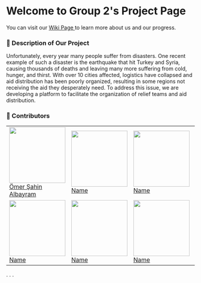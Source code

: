 # Welcome to Group 2's Project Page 
You can visit our <a href="https://github.com/bounswe/bounswe2023group2/wiki"> Wiki Page </a> to learn more about us and our progress.


### :paperclip: Description of Our Project
Unfortunately, every year many people suffer from disasters. One recent example of such a disaster is the earthquake that hit Turkey and Syria, causing thousands of deaths and leaving many more suffering from cold, hunger, and thirst. With over 10 cities affected, logistics have collapsed and aid distribution has been poorly organized, resulting in some regions not receiving the aid they desperately need. To address this issue, we are developing a platform to facilitate the organization of relief teams and aid distribution.

### :busts_in_silhouette: Contributors
<table>
  <tr>
    <td>
      <div>
        <a href="google.com"><img src="https://user-images.githubusercontent.com/94677441/224304915-8f3cc278-95a6-455b-8180-4b6ffd00f58b.png"
        width=150></a>
      </div>
      <a href="https://github.com/bounswe/bounswe2023group2/wiki/%C3%96mer-%C5%9Eahin-Albayram"> Ömer Şahin Albayram </a>
    </td>
     <td>
      <div>
        <a href="google.com"><img src="" width=150></a>
      </div>
      <a href="google.com"> Name </a>
    </td>
     <td>
      <div>
        <a href="google.com"><img src="" width=150></a>
      </div>
      <a href="google.com"> Name </a>
    </td>    
     <td>
      <div>
        <a href="google.com"><img src="" width=150></a>
      </div>
      <a href="google.com"> Name </a>
    </td>
     <td>
      <div>
        <a href="google.com"><img src="" width=150></a>
      </div>
      <a href="google.com"> Name </a>
    </td>
     <td>
      <div>
        <a href="google.com"><img src="" width=150></a>
      </div>
      <a href="google.com"> Name </a>
    </td>    
  </tr>
  <tr>
    <td>
      <div>
        <a href="google.com"><img src="" width=150></a>
      </div>
      <a href="google.com"> Name </a>
    </td>
     <td>
      <div>
        <a href="google.com"><img src="" width=150></a>
      </div>
      <a href="google.com"> Name </a>
    </td>
     <td>
      <div>
        <a href="google.com"><img src="" width=150></a>
      </div>
      <a href="google.com"> Name </a>
    </td>
     <td>
      <div>
        <a href="google.com"><img src="" width=150></a>
      </div>
      <a href="google.com"> Name </a>
    </td>
     <td>
      <div>
        <a href="google.com"><img src="" width=150></a>
      </div>
      <a href="google.com"> Name </a>
    </td>
     <td>
      <div>
        <a href="google.com"><img src="" width=150></a>
      </div>
      <a href="google.com"> Name </a>
    </td>    
  </tr>
</table>
.
.
.
